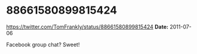 # 88661580899815424
https://twitter.com/TomFrankly/status/88661580899815424
**Date:** 2011-07-06

Facebook group chat? Sweet!
